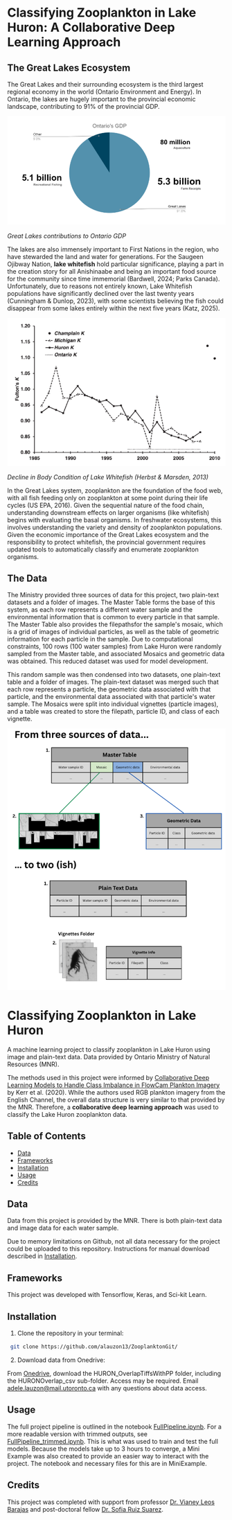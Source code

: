 # Classifying Zooplankton in Lake Huron: A Collaborative Deep Learning Approach


## The Great Lakes Ecosystem
The Great Lakes and their surrounding ecosystem is the third largest regional economy in the world (Ontario Environment and Energy). In Ontario, the lakes are hugely important to the provincial economic landscape, contributing to 91% of the provincial GDP. 

![ontarioGDP](assets/zooplankton_pie.png)

*Great Lakes contributions to Ontario GDP*


The lakes are also immensely important to First Nations in the region, who have stewarded the land and water for generations. For the Saugeen Ojibway Nation, **lake whitefish** hold particular significance, playing a part in the creation story for all Anishinaabe and being an important food source for the community since time immemorial (Bardwell, 2024; Parks Canada). Unfortunately, due to reasons not entirely known, Lake Whitefish populations have significantly declined over the last twenty years (Cunningham & Dunlop, 2023), with some scientists believing the fish could disappear from some lakes entirely within the next five years (Katz, 2025). 

![fishDecline](assets/whitefish_decline.png)

*Decline in Body Condition of Lake Whitefish (Herbst & Marsden, 2013)*

In the Great Lakes system, zooplankton are the foundation of the food web, with all fish feeding only on zooplankton at some point during their life cycles (US EPA, 2016). Given the sequential nature of the food chain, understanding downstream effects on larger organisms (like whitefish) begins with evaluating the basal organisms. In freshwater ecosystems, this involves understanding the variety and density of zooplankton populations. Given the economic importance of the Great Lakes ecosystem and the responsibility to protect whitefish, the provincial government requires updated tools to automatically classify and enumerate zooplankton organisms. 

## The Data

The Ministry provided three sources of data for this project, two plain-text datasets and a folder of images. The Master Table forms the base of this system, as each row represents a different water sample and the environmental information that is common to every particle in that sample. The Master Table also provides the filepathsfor the sample's mosaic, which is a grid of images of individual particles, as well as the table of geometric information for each particle in the sample. Due to computational constraints, 100 rows (100 water samples) from Lake Huron were randomly sampled from the Master table, and associated Mosaics and geometric data was obtained. This reduced dataset was used for model development. 

This random sample was then condensed into two datasets, one plain-text table and a folder of images. The plain-text dataset was merged such that each row represents a particle, the geometric data associated with that particle, and the environmental data associated with that particle's water sample. The Mosaics were split into individual vignettes (particle images), and a table was created to store the filepath, particle ID, and class of each vignette. 





![dataSetup](assets/data_prep.png)






# Classifying Zooplankton in Lake Huron
A machine learning project to classify zooplankton in Lake Huron using image and plain-text data. Data provided by Ontario Ministry of Natural Resources (MNR). 

The methods used in this project were informed by [Collaborative Deep Learning Models to Handle
Class Imbalance in FlowCam Plankton Imagery](https://ieeexplore.ieee.org/stamp/stamp.jsp?tp=&arnumber=9187202) by Kerr et al. (2020). While the authors used RGB plankton imagery from the English Channel, the overall data structure is very similar to that provided by the MNR. Therefore, a **collaborative deep learning approach** was used to classify the Lake Huron zooplankton data. 



## Table of Contents
- [Data](#data)
- [Frameworks](#frameworks)
- [Installation](#installation)
- [Usage](#usage)
- [Credits](#credits)


## Data
Data from this project is provided by the MNR. There is both plain-text data and image data for each water sample. 

Due to memory limitations on Github, not all data necessary for the project could be uploaded to this repository. Instructions for manual download described in [Installation](#installation).

## Frameworks
This project was developed with Tensorflow, Keras, and Sci-kit Learn. 


## Installation
1. Clone the repository in your terminal:
```bash
 git clone https://github.com/alauzon13/ZooplanktonGit/
```
2. Download data from Onedrive: 

From [Onedrive](https://utoronto-my.sharepoint.com/:f:/g/personal/vianey_leosbarajas_utoronto_ca/ElpxgGCqDHtJjFml4UJnD_QBPH7a3ijH_NCV-btbCNvbbw?e=qG1M9a), download the HURON_OverlapTiffsWithPP folder, including the HURONOverlap_csv sub-folder. Access may be required. Email adele.lauzon@mail.utoronto.ca with any questions about data access.

## Usage   
The full project pipeline is outlined in the notebook [FullPipeline.ipynb](https://github.com/alauzon13/ZooplanktonGit/blob/main/FullPipeline.ipynb). For a more readable version with trimmed outputs, see [FullPipeline_trimmed.ipynb](https://github.com/alauzon13/ZooplanktonGit/blob/main/FullPipeline_trimmed.ipynb). This is what was used to train and test the full models. Because the models take up to 3 hours to converge, a Mini Example was also created to provide an easier way to interact with the project. The notebook and necessary files for this are in MiniExample. 

## Credits 

This project was completed with support from professor [Dr. Vianey Leos Barajas](https://www.statistics.utoronto.ca/people/directories/all-faculty/vianey-leos-barajas) and post-doctoral fellow [Dr. Sofia Ruiz Suarez](https://www.statistics.utoronto.ca/people/directories/postdoctoral-fellows/sofia-ruiz-suarez). 




